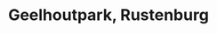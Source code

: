 ---
title: Geelhoutpark, Rustenburg
url: /geelhoutpark-rustenburg/
latitude: -25.66
longitude: 27.217
---